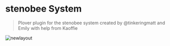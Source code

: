 # stenobee System
> 
  
>
> Plover plugin for the stenobee system created by @tinkeringmatt and Emily with help from Kaoffie
> 
  

>
![newlayout](https://github.com/Tink-Bell/StenoBee/assets/143440063/7dee2959-2831-4005-86fd-8fa9858dd3f0)
> 
  
>
